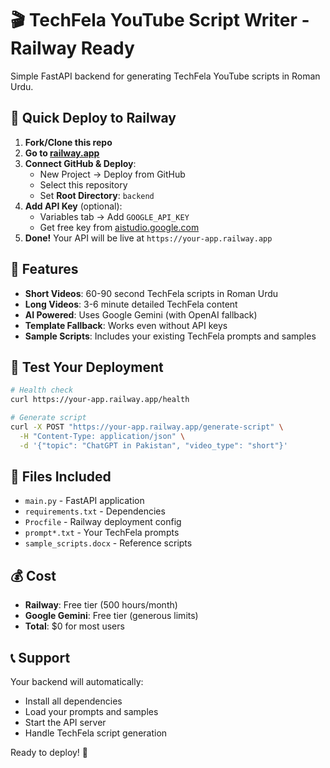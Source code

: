 # 🎬 TechFela YouTube Script Writer - Railway Ready

Simple FastAPI backend for generating TechFela YouTube scripts in Roman Urdu.

## 🚀 Quick Deploy to Railway

1. **Fork/Clone this repo**
2. **Go to [railway.app](https://railway.app)**
3. **Connect GitHub & Deploy**:
   - New Project → Deploy from GitHub
   - Select this repository
   - Set **Root Directory**: `backend`
4. **Add API Key** (optional):
   - Variables tab → Add `GOOGLE_API_KEY`
   - Get free key from [aistudio.google.com](https://aistudio.google.com)
5. **Done!** Your API will be live at `https://your-app.railway.app`

## 📱 Features

- **Short Videos**: 60-90 second TechFela scripts in Roman Urdu
- **Long Videos**: 3-6 minute detailed TechFela content
- **AI Powered**: Uses Google Gemini (with OpenAI fallback)
- **Template Fallback**: Works even without API keys
- **Sample Scripts**: Includes your existing TechFela prompts and samples

## 🧪 Test Your Deployment

```bash
# Health check
curl https://your-app.railway.app/health

# Generate script
curl -X POST "https://your-app.railway.app/generate-script" \
  -H "Content-Type: application/json" \
  -d '{"topic": "ChatGPT in Pakistan", "video_type": "short"}'
```

## 📁 Files Included

- `main.py` - FastAPI application
- `requirements.txt` - Dependencies
- `Procfile` - Railway deployment config
- `prompt*.txt` - Your TechFela prompts
- `sample_scripts.docx` - Reference scripts

## 💰 Cost

- **Railway**: Free tier (500 hours/month)
- **Google Gemini**: Free tier (generous limits)
- **Total**: $0 for most users

## 📞 Support

Your backend will automatically:
- Install all dependencies
- Load your prompts and samples
- Start the API server
- Handle TechFela script generation

Ready to deploy! 🚀
